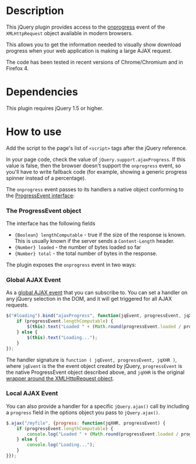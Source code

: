# Description

This jQuery plugin provides access to the [onprogress](http://www.w3.org/TR/progress-events/) event of the `XMLHttpRequest` object available
in modern browsers.

This allows you to get the information needed to visually show download progress when your web application is
making a large AJAX request.

The code has been tested in recent versions of Chrome/Chromium and in Firefox 4.

# Dependencies

This plugin requires jQuery 1.5 or higher.

# How to use

Add the script to the page's list of `<script>` tags after the jQuery reference.

In your page code, check the value of `jQuery.support.ajaxProgress`. If this value is false, then the browser doesn't
support the `onprogress` event, so you'll have to write fallback code (for example, showing a generic progress spinner
instead of a percentage).

The `onprogress` event passes to its handlers a native object conforming to the
[ProgressEvent interface](http://www.w3.org/TR/progress-events/#interface-progressevent):

### The ProgressEvent object

The interface has the following fields

 - `{Boolean} lengthComputable` - true if the size of the response is known. This is usually known if the server sends a `Content-Length` header.
 - `{Number} loaded` - the number of bytes loaded so far
 - `{Number} total` - the total number of bytes in the response.

The plugin exposes the `onprogress` event in two ways:

### Global AJAX Event
As a [global AJAX event](http://docs.jquery.com/Ajax_Events#Global_Events) that you can subscribe to.
You can set a handler on any jQuery selection in the DOM, and it will get triggered for all AJAX requests.

```javascript
$("#loading").bind("ajaxProgress", function(jqEvent, progressEvent, jqXHR) {
    if (progressEvent.lengthComputable) {
        $(this).text("Loaded " + (Math.round(progressEvent.loaded / progressEvent.total * 100)) + "%");
    } else {
        $(this).text("Loading...");
    }
});
```

The handler signature is `function ( jqEvent, progressEvent, jqXHR )`, where `jqEvent` is the the event object created by
jQuery, `progressEvent` is the native ProgressEvent object described above, and `jqXHR` is the original
[wrapper around the XMLHttpRequest object](http://api.jquery.com/jQuery.ajax/#jqXHR).

### Local AJAX Event

You can also provide a handler for a specific `jQuery.ajax()` call by including a `progress` field in the options
object you pass to `jQuery.ajax()`.

```javascript
$.ajax("/myfile", {progress: function(jqXHR, progressEvent) {
    if (progressEvent.lengthComputable) {
        console.log("Loaded " + (Math.round(progressEvent.loaded / progressEvent.total * 100)) + "%");
    } else {
        console.log("Loading...");
    }
}});
```